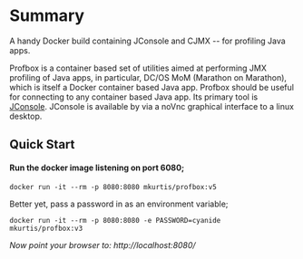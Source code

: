 

# Summary

A handy Docker build containing JConsole and CJMX -- for profiling Java apps. 

Profbox is a container based set of utilities aimed at performing JMX profiling of Java apps, in particular, DC/OS MoM (Marathon on Marathon), which is itself a Docker container based Java app. Profbox should be useful for connecting to any container based Java app.  Its primary tool is [JConsole](http://openjdk.java.net/tools/svc/jconsole/). JConsole is available by via a noVnc graphical interface to a linux desktop.


## Quick Start
#### Run the docker image listening on port 6080;

```
docker run -it --rm -p 8080:8080 mkurtis/profbox:v5
```

Better yet, pass a password in as an environment variable;
```
docker run -it --rm -p 8080:8080 -e PASSWORD=cyanide mkurtis/profbox:v3

```

*Now point your browser to: http://localhost:8080/*

